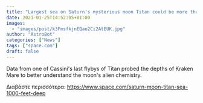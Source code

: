 ```yaml
---
title: "Largest sea on Saturn's mysterious moon Titan could be more than 1,000 feet deep"
date: 2021-01-25T14:52:05+01:00
images:
  - "images/post/k3FmsfkjnEQao2Ci2AtEUK.jpg"
author: "AstroBot"
categories: ["News"]
tags: ["space.com"]
draft: false
---
```


Data from one of Cassini's last flybys of Titan probed the depths of Kraken Mare to better understand the moon's alien chemistry. 

Διαβάστε περισσότερα: https://www.space.com/saturn-moon-titan-sea-1000-feet-deep
